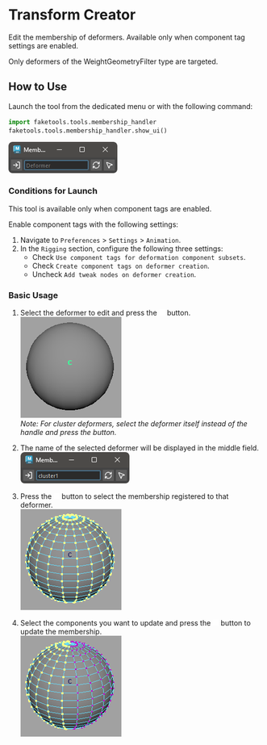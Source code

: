 # Transform Creator

Edit the membership of deformers. Available only when component tag settings are enabled.

Only deformers of the WeightGeometryFilter type are targeted.

## How to Use

Launch the tool from the dedicated menu or with the following command:

```python
import faketools.tools.membership_handler
faketools.tools.membership_handler.show_ui()
```

![image001](images/membership_handler/image001.png)

### Conditions for Launch

This tool is available only when component tags are enabled.

Enable component tags with the following settings:

1. Navigate to `Preferences` > `Settings` > `Animation`.
2. In the `Rigging` section, configure the following three settings:
    - Check `Use component tags for deformation component subsets`.
    - Check `Create component tags on deformer creation`.
    - Uncheck `Add tweak nodes on deformer creation`.

### Basic Usage

1. Select the deformer to edit and press the ![image002](images/membership_handler/image002.png) button.  
![image006](images/membership_handler/image006.png)  
*Note: For cluster deformers, select the deformer itself instead of the handle and press the button.*

2. The name of the selected deformer will be displayed in the middle field.  
![image005](images/membership_handler/image005.png)

3. Press the ![image004](images/membership_handler/image004.png) button to select the membership registered to that deformer.  
![image007](images/membership_handler/image007.png)

4. Select the components you want to update and press the ![image001](images/membership_handler/image003.png) button to update the membership.  
![image008](images/membership_handler/image008.png)
